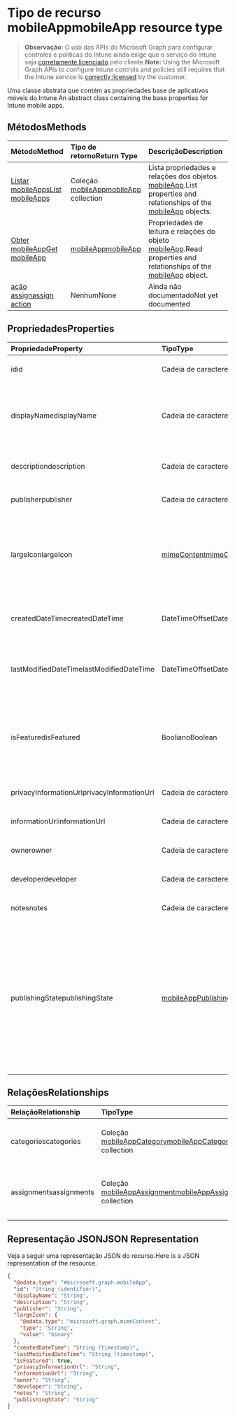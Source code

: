 # <a name="mobileapp-resource-type"></a><span data-ttu-id="a0732-101">Tipo de recurso mobileApp</span><span class="sxs-lookup"><span data-stu-id="a0732-101">mobileApp resource type</span></span>

> <span data-ttu-id="a0732-102">**Observação:** O uso das APIs do Microsoft Graph para configurar controles e políticas do Intune ainda exige que o serviço do Intune seja [corretamente licenciado](https://go.microsoft.com/fwlink/?linkid=839381) pelo cliente.</span><span class="sxs-lookup"><span data-stu-id="a0732-102">**Note:** Using the Microsoft Graph APIs to configure Intune controls and policies still requires that the Intune service is [correctly licensed](https://go.microsoft.com/fwlink/?linkid=839381) by the customer.</span></span>

<span data-ttu-id="a0732-103">Uma classe abstrata que contém as propriedades base de aplicativos móveis do Intune.</span><span class="sxs-lookup"><span data-stu-id="a0732-103">An abstract class containing the base properties for Intune mobile apps.</span></span>
## <a name="methods"></a><span data-ttu-id="a0732-104">Métodos</span><span class="sxs-lookup"><span data-stu-id="a0732-104">Methods</span></span>
|<span data-ttu-id="a0732-105">Método</span><span class="sxs-lookup"><span data-stu-id="a0732-105">Method</span></span>|<span data-ttu-id="a0732-106">Tipo de retorno</span><span class="sxs-lookup"><span data-stu-id="a0732-106">Return Type</span></span>|<span data-ttu-id="a0732-107">Descrição</span><span class="sxs-lookup"><span data-stu-id="a0732-107">Description</span></span>|
|:---|:---|:---|
|[<span data-ttu-id="a0732-108">Listar mobileApps</span><span class="sxs-lookup"><span data-stu-id="a0732-108">List mobileApps</span></span>](../api/intune_apps_mobileapp_list.md)|<span data-ttu-id="a0732-109">Coleção [mobileApp](../resources/intune_apps_mobileapp.md)</span><span class="sxs-lookup"><span data-stu-id="a0732-109">[mobileApp](../resources/intune_apps_mobileapp.md) collection</span></span>|<span data-ttu-id="a0732-110">Lista propriedades e relações dos objetos [mobileApp](../resources/intune_apps_mobileapp.md).</span><span class="sxs-lookup"><span data-stu-id="a0732-110">List properties and relationships of the [mobileApp](../resources/intune_apps_mobileapp.md) objects.</span></span>|
|[<span data-ttu-id="a0732-111">Obter mobileApp</span><span class="sxs-lookup"><span data-stu-id="a0732-111">Get mobileApp</span></span>](../api/intune_apps_mobileapp_get.md)|[<span data-ttu-id="a0732-112">mobileApp</span><span class="sxs-lookup"><span data-stu-id="a0732-112">mobileApp</span></span>](../resources/intune_apps_mobileapp.md)|<span data-ttu-id="a0732-113">Propriedades de leitura e relações do objeto [mobileApp](../resources/intune_apps_mobileapp.md).</span><span class="sxs-lookup"><span data-stu-id="a0732-113">Read properties and relationships of the [mobileApp](../resources/intune_apps_mobileapp.md) object.</span></span>|
|[<span data-ttu-id="a0732-114">ação assign</span><span class="sxs-lookup"><span data-stu-id="a0732-114">assign action</span></span>](../api/intune_apps_mobileapp_assign.md)|<span data-ttu-id="a0732-115">Nenhum</span><span class="sxs-lookup"><span data-stu-id="a0732-115">None</span></span>|<span data-ttu-id="a0732-116">Ainda não documentado</span><span class="sxs-lookup"><span data-stu-id="a0732-116">Not yet documented</span></span>|

## <a name="properties"></a><span data-ttu-id="a0732-117">Propriedades</span><span class="sxs-lookup"><span data-stu-id="a0732-117">Properties</span></span>
|<span data-ttu-id="a0732-118">Propriedade</span><span class="sxs-lookup"><span data-stu-id="a0732-118">Property</span></span>|<span data-ttu-id="a0732-119">Tipo</span><span class="sxs-lookup"><span data-stu-id="a0732-119">Type</span></span>|<span data-ttu-id="a0732-120">Descrição</span><span class="sxs-lookup"><span data-stu-id="a0732-120">Description</span></span>|
|:---|:---|:---|
|<span data-ttu-id="a0732-121">id</span><span class="sxs-lookup"><span data-stu-id="a0732-121">id</span></span>|<span data-ttu-id="a0732-122">Cadeia de caracteres</span><span class="sxs-lookup"><span data-stu-id="a0732-122">String</span></span>|<span data-ttu-id="a0732-123">Chave da entidade.</span><span class="sxs-lookup"><span data-stu-id="a0732-123">Key of the entity.</span></span>|
|<span data-ttu-id="a0732-124">displayName</span><span class="sxs-lookup"><span data-stu-id="a0732-124">displayName</span></span>|<span data-ttu-id="a0732-125">Cadeia de caracteres</span><span class="sxs-lookup"><span data-stu-id="a0732-125">String</span></span>|<span data-ttu-id="a0732-126">O título do aplicativo importado ou definido pelo administrador.</span><span class="sxs-lookup"><span data-stu-id="a0732-126">The admin provided or imported title of the app.</span></span>|
|<span data-ttu-id="a0732-127">description</span><span class="sxs-lookup"><span data-stu-id="a0732-127">description</span></span>|<span data-ttu-id="a0732-128">Cadeia de caracteres</span><span class="sxs-lookup"><span data-stu-id="a0732-128">String</span></span>|<span data-ttu-id="a0732-129">A descrição do aplicativo.</span><span class="sxs-lookup"><span data-stu-id="a0732-129">The description of the app.</span></span>|
|<span data-ttu-id="a0732-130">publisher</span><span class="sxs-lookup"><span data-stu-id="a0732-130">publisher</span></span>|<span data-ttu-id="a0732-131">Cadeia de caracteres</span><span class="sxs-lookup"><span data-stu-id="a0732-131">String</span></span>|<span data-ttu-id="a0732-132">O publicador do aplicativo.</span><span class="sxs-lookup"><span data-stu-id="a0732-132">The publisher of the app.</span></span>|
|<span data-ttu-id="a0732-133">largeIcon</span><span class="sxs-lookup"><span data-stu-id="a0732-133">largeIcon</span></span>|[<span data-ttu-id="a0732-134">mimeContent</span><span class="sxs-lookup"><span data-stu-id="a0732-134">mimeContent</span></span>](../resources/intune_shared_mimecontent.md)|<span data-ttu-id="a0732-135">O ícone grande, a ser exibido nos detalhes do aplicativo e usado para o carregamento do ícone.</span><span class="sxs-lookup"><span data-stu-id="a0732-135">The large icon, to be displayed in the app details and used for upload of the icon.</span></span>|
|<span data-ttu-id="a0732-136">createdDateTime</span><span class="sxs-lookup"><span data-stu-id="a0732-136">createdDateTime</span></span>|<span data-ttu-id="a0732-137">DateTimeOffset</span><span class="sxs-lookup"><span data-stu-id="a0732-137">DateTimeOffset</span></span>|<span data-ttu-id="a0732-138">A data e a hora da criação do aplicativo.</span><span class="sxs-lookup"><span data-stu-id="a0732-138">The date and time the app was created.</span></span>|
|<span data-ttu-id="a0732-139">lastModifiedDateTime</span><span class="sxs-lookup"><span data-stu-id="a0732-139">lastModifiedDateTime</span></span>|<span data-ttu-id="a0732-140">DateTimeOffset</span><span class="sxs-lookup"><span data-stu-id="a0732-140">DateTimeOffset</span></span>|<span data-ttu-id="a0732-141">A data e a hora que o aplicativo foi modificado pela última vez.</span><span class="sxs-lookup"><span data-stu-id="a0732-141">The date and time the app was last modified.</span></span>|
|<span data-ttu-id="a0732-142">isFeatured</span><span class="sxs-lookup"><span data-stu-id="a0732-142">isFeatured</span></span>|<span data-ttu-id="a0732-143">Booliano</span><span class="sxs-lookup"><span data-stu-id="a0732-143">Boolean</span></span>|<span data-ttu-id="a0732-144">O valor que indica se o aplicativo está marcado como em destaque pelo administrador.</span><span class="sxs-lookup"><span data-stu-id="a0732-144">The value indicating whether the app is marked as featured by the admin.</span></span>|
|<span data-ttu-id="a0732-145">privacyInformationUrl</span><span class="sxs-lookup"><span data-stu-id="a0732-145">privacyInformationUrl</span></span>|<span data-ttu-id="a0732-146">Cadeia de caracteres</span><span class="sxs-lookup"><span data-stu-id="a0732-146">String</span></span>|<span data-ttu-id="a0732-147">A URL da declaração de privacidade.</span><span class="sxs-lookup"><span data-stu-id="a0732-147">The privacy statement Url.</span></span>|
|<span data-ttu-id="a0732-148">informationUrl</span><span class="sxs-lookup"><span data-stu-id="a0732-148">informationUrl</span></span>|<span data-ttu-id="a0732-149">Cadeia de caracteres</span><span class="sxs-lookup"><span data-stu-id="a0732-149">String</span></span>|<span data-ttu-id="a0732-150">A URL de informações adicionais.</span><span class="sxs-lookup"><span data-stu-id="a0732-150">The more information Url.</span></span>|
|<span data-ttu-id="a0732-151">owner</span><span class="sxs-lookup"><span data-stu-id="a0732-151">owner</span></span>|<span data-ttu-id="a0732-152">Cadeia de caracteres</span><span class="sxs-lookup"><span data-stu-id="a0732-152">String</span></span>|<span data-ttu-id="a0732-153">O proprietário do conteúdo.</span><span class="sxs-lookup"><span data-stu-id="a0732-153">The owner of the app.</span></span>|
|<span data-ttu-id="a0732-154">developer</span><span class="sxs-lookup"><span data-stu-id="a0732-154">developer</span></span>|<span data-ttu-id="a0732-155">Cadeia de caracteres</span><span class="sxs-lookup"><span data-stu-id="a0732-155">String</span></span>|<span data-ttu-id="a0732-156">O desenvolvedor do aplicativo.</span><span class="sxs-lookup"><span data-stu-id="a0732-156">The developer of the app.</span></span>|
|<span data-ttu-id="a0732-157">notes</span><span class="sxs-lookup"><span data-stu-id="a0732-157">notes</span></span>|<span data-ttu-id="a0732-158">Cadeia de caracteres</span><span class="sxs-lookup"><span data-stu-id="a0732-158">String</span></span>|<span data-ttu-id="a0732-159">Anotações para o aplicativo.</span><span class="sxs-lookup"><span data-stu-id="a0732-159">Notes for the app.</span></span>|
|<span data-ttu-id="a0732-160">publishingState</span><span class="sxs-lookup"><span data-stu-id="a0732-160">publishingState</span></span>|[<span data-ttu-id="a0732-161">mobileAppPublishingState</span><span class="sxs-lookup"><span data-stu-id="a0732-161">mobileAppPublishingState</span></span>](../resources/intune_apps_mobileapppublishingstate.md)|<span data-ttu-id="a0732-162">O estado de publicação para o aplicativo.</span><span class="sxs-lookup"><span data-stu-id="a0732-162">The publishing state for the app.</span></span> <span data-ttu-id="a0732-163">O aplicativo não pode ser atribuído, a menos que ele seja publicado.</span><span class="sxs-lookup"><span data-stu-id="a0732-163">The app cannot be assigned unless the app is published.</span></span> <span data-ttu-id="a0732-164">Os valores possíveis são: `notPublished`, `processing`, `published`.</span><span class="sxs-lookup"><span data-stu-id="a0732-164">The possible values are:</span></span>|

## <a name="relationships"></a><span data-ttu-id="a0732-165">Relações</span><span class="sxs-lookup"><span data-stu-id="a0732-165">Relationships</span></span>
|<span data-ttu-id="a0732-166">Relação</span><span class="sxs-lookup"><span data-stu-id="a0732-166">Relationship</span></span>|<span data-ttu-id="a0732-167">Tipo</span><span class="sxs-lookup"><span data-stu-id="a0732-167">Type</span></span>|<span data-ttu-id="a0732-168">Descrição</span><span class="sxs-lookup"><span data-stu-id="a0732-168">Description</span></span>|
|:---|:---|:---|
|<span data-ttu-id="a0732-169">categories</span><span class="sxs-lookup"><span data-stu-id="a0732-169">categories</span></span>|<span data-ttu-id="a0732-170">Coleção [mobileAppCategory](../resources/intune_apps_mobileappcategory.md)</span><span class="sxs-lookup"><span data-stu-id="a0732-170">[mobileAppCategory](../resources/intune_apps_mobileappcategory.md) collection</span></span>|<span data-ttu-id="a0732-171">A lista de categorias para este aplicativo.</span><span class="sxs-lookup"><span data-stu-id="a0732-171">The list of categories for this app.</span></span>|
|<span data-ttu-id="a0732-172">assignments</span><span class="sxs-lookup"><span data-stu-id="a0732-172">assignments</span></span>|<span data-ttu-id="a0732-173">Coleção [mobileAppAssignment](../resources/intune_apps_mobileappassignment.md)</span><span class="sxs-lookup"><span data-stu-id="a0732-173">[mobileAppAssignment](../resources/intune_apps_mobileappassignment.md) collection</span></span>|<span data-ttu-id="a0732-174">A lista de atribuições de grupo para esse aplicativo móvel.</span><span class="sxs-lookup"><span data-stu-id="a0732-174">The list of group assignments for this mobile app.</span></span>|

## <a name="json-representation"></a><span data-ttu-id="a0732-175">Representação JSON</span><span class="sxs-lookup"><span data-stu-id="a0732-175">JSON Representation</span></span>
<span data-ttu-id="a0732-176">Veja a seguir uma representação JSON do recurso.</span><span class="sxs-lookup"><span data-stu-id="a0732-176">Here is a JSON representation of the resource.</span></span>
<!--{
  "blockType": "resource",
  "abstract": true,
  "keyProperty": "id",
  "baseType": "microsoft.graph.entity",
  "@odata.type": "microsoft.graph.mobileApp"
}-->
``` json
{
  "@odata.type": "#microsoft.graph.mobileApp",
  "id": "String (identifier)",
  "displayName": "String",
  "description": "String",
  "publisher": "String",
  "largeIcon": {
    "@odata.type": "microsoft.graph.mimeContent",
    "type": "String",
    "value": "binary"
  },
  "createdDateTime": "String (timestamp)",
  "lastModifiedDateTime": "String (timestamp)",
  "isFeatured": true,
  "privacyInformationUrl": "String",
  "informationUrl": "String",
  "owner": "String",
  "developer": "String",
  "notes": "String",
  "publishingState": "String"
}
```



